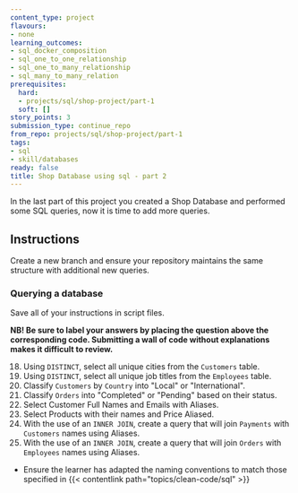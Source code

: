 ```yaml
---
content_type: project
flavours:
- none
learning_outcomes:
- sql_docker_composition
- sql_one_to_one_relationship
- sql_one_to_many_relationship
- sql_many_to_many_relation
prerequisites:
  hard:
  - projects/sql/shop-project/part-1
  soft: []
story_points: 3
submission_type: continue_repo
from_repo: projects/sql/shop-project/part-1
tags:
- sql
- skill/databases
ready: false
title: Shop Database using sql - part 2
---
```


In the last part of this project you created a Shop Database and performed some SQL queries, now it is time to add more queries.

## Instructions

Create a new branch and ensure your repository maintains the same structure with additional new queries.

### Querying a database

Save all of your instructions in script files.

**NB! Be sure to label your answers by placing the question above the corresponding code. Submitting a wall of code without explanations makes it difficult to review.**

18. Using `DISTINCT`, select all unique cities from the `Customers` table.
19. Using `DISTINCT`, select all unique job titles from the `Employees` table. 
20. Classify `Customers` by `Country` into "Local" or "International".
21. Classify `Orders` into "Completed" or "Pending" based on their status.
22. Select Customer Full Names and Emails with Aliases.
23. Select Products with their names and Price Aliased.
24. With the use of an `INNER JOIN`, create a query that will join `Payments` with `Customers` names using Aliases.
25. With the use of an `INNER JOIN`, create a query that will join `Orders` with `Employees` names using Aliases.

- Ensure the learner has adapted the naming conventions to match those specified in {{< contentlink path="topics/clean-code/sql" >}}